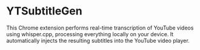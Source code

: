 # YTSubtitleGen

This Chrome extension performs real-time transcription of YouTube videos using whisper.cpp, processing everything locally on your device. It automatically injects the resulting subtitles into the YouTube video player.